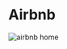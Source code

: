 # Airbnb
![airbnb home](https://github.com/ravishukla99/Airbnb/assets/108168750/7ec249a5-6ec6-4112-891f-df826eb7dc1f)
